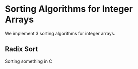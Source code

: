 # Sorting Algorithms for Integer Arrays
We implement 3 sorting algorithms for integer arrays.

## Radix Sort

Sorting something in C
